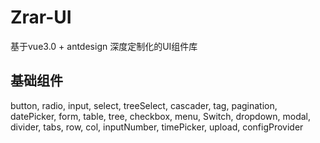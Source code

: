 <!--
 * @Author: jixuanyu
 * @Date: 2022-04-12 16:22:48
 * @LastEditors: jixuanyu
 * @Description: file content
-->

# Zrar-UI

基于vue3.0 + antdesign 深度定制化的UI组件库


## 基础组件
 button, radio, input, select, treeSelect, cascader, tag, pagination, datePicker, form, table, tree, checkbox, menu, Switch, dropdown, modal, divider, tabs, row, col, inputNumber, timePicker, upload, configProvider


